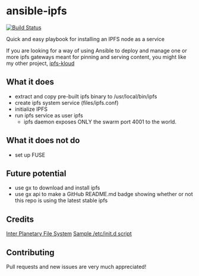 # ansible-ipfs

[![Build Status](https://travis-ci.org/insanity54/ansible-ipfs.svg?branch=master)](https://travis-ci.org/insanity54/ansible-ipfs)

Quick and easy playbook for installing an IPFS node as a service

If you are looking for a way of using Ansible to deploy and manage one or more ipfs gateways meant for pinning and serving content, you might like my other project, [ipfs-kloud](https://github.com/insanity54/ipfs-kloud)


## What it does

* extract and copy pre-built ipfs binary to /usr/local/bin/ipfs
* create ipfs system service (files/ipfs.conf)
* initialize IPFS
* run ipfs service as user ipfs
  * ipfs daemon exposes ONLY the swarm port 4001 to the world.



## What it does not do

* set up FUSE


## Future potential

* use gx to download and install ipfs
* use gx api to make a GitHub README.md badge showing whether or not this repo is using the latest stable ipfs


## Credits

[Inter Planetary File System](https://ipfs.io/)
[Sample /etc/init.d script](https://gist.github.com/naholyr/4275302)

## Contributing

Pull requests and new issues are very much appreciated!
